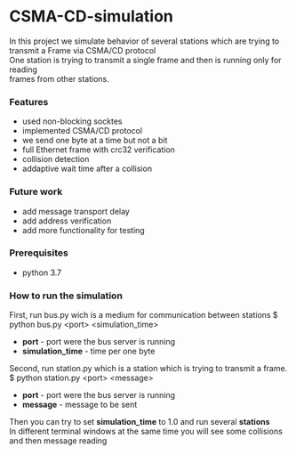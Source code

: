 # CSMA-CD-simulation
In this project we simulate behavior of several stations which are trying to<br>
transmit a Frame via CSMA/CD protocol<br> 
One station is trying to transmit a single frame and then is running only for reading<br>
frames from other stations.

### Features
* used non-blocking socktes
* implemented CSMA/CD protocol
* we send one byte at a time but not a bit
* full Ethernet frame with crc32 verification
* collision detection
* addaptive wait time after a collision

### Future work
* add message transport delay
* add address verification
* add more functionality for testing

### Prerequisites
* python 3.7

### How to run the simulation
First, run bus.py wich is a medium for communication between stations
$ python bus.py \<port\> \<simulation_time\>
* **port** - port were the bus server is running
* **simulation_time** - time per one byte

Second, run station.py which is a station which is trying to transmit a frame.
$ python station.py \<port\> \<message\>
* **port** - port were the bus server is running
* **message** - message to be sent

Then you can try to set **simulation_time** to 1.0 and run several **stations**<br>
In different terminal windows at the same time you will see some collisions<br>
and then message reading